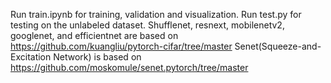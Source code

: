 Run train.ipynb for training, validation and visualization.
Run test.py for testing on the unlabeled dataset.
Shufflenet, resnext, mobilenetv2, googlenet, and efficientnet are based on https://github.com/kuangliu/pytorch-cifar/tree/master
Senet(Squeeze-and-Excitation Network) is based on https://github.com/moskomule/senet.pytorch/tree/master
